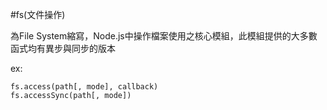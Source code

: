 #fs(文件操作)

為File System縮寫，Node.js中操作檔案使用之核心模組，此模組提供的大多數函式均有異步與同步的版本

ex:


```
fs.access(path[, mode], callback)
fs.accessSync(path[, mode])
```